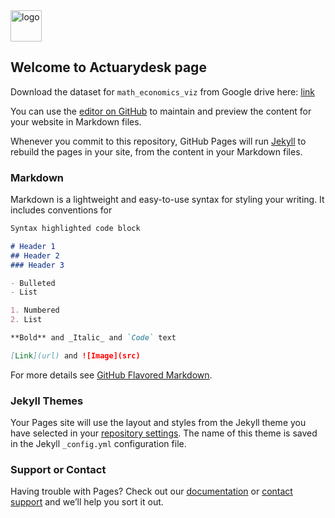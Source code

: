 <img src="https://github.com/anbarief/actuarydesk/logo.png" alt="logo" width="50"/>

## Welcome to Actuarydesk page

Download the dataset for `math_economics_viz` from Google drive here: <a href="https://drive.google.com/drive/folders/1n8XRWpmX1tOz1Uu1PaT9gXv9Feu4-k5i?usp=sharing" target="_blank">link</a>

You can use the [editor on GitHub](https://github.com/anbarief/actuarydesk/edit/gh-pages/index.md) to maintain and preview the content for your website in Markdown files.

Whenever you commit to this repository, GitHub Pages will run [Jekyll](https://jekyllrb.com/) to rebuild the pages in your site, from the content in your Markdown files.

### Markdown

Markdown is a lightweight and easy-to-use syntax for styling your writing. It includes conventions for

```markdown
Syntax highlighted code block

# Header 1
## Header 2
### Header 3

- Bulleted
- List

1. Numbered
2. List

**Bold** and _Italic_ and `Code` text

[Link](url) and ![Image](src)
```

For more details see [GitHub Flavored Markdown](https://guides.github.com/features/mastering-markdown/).

### Jekyll Themes

Your Pages site will use the layout and styles from the Jekyll theme you have selected in your [repository settings](https://github.com/anbarief/actuarydesk/settings). The name of this theme is saved in the Jekyll `_config.yml` configuration file.

### Support or Contact

Having trouble with Pages? Check out our [documentation](https://docs.github.com/categories/github-pages-basics/) or [contact support](https://github.com/contact) and we’ll help you sort it out.

